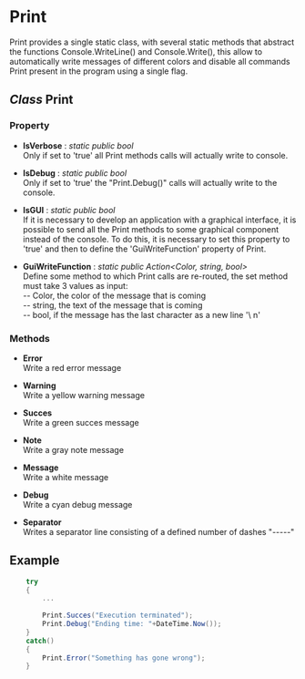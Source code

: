 # Print
Print provides a single static class, with  several static methods that abstract the functions Console.WriteLine() and Console.Write(), this allow to automatically write messages of different colors and disable all commands Print present in the program using a single flag.

## *Class* Print
### Property
- **IsVerbose** : *static public bool*\
Only if set to 'true' all Print methods calls will actually write to console.

- **IsDebug** : *static public bool*\
Only if set to 'true' the "Print.Debug()" calls will actually write to the console.

- **IsGUI** : *static public bool*\
If it is necessary to develop an application with a graphical interface, it is possible to send all the Print methods to some graphical component instead of the console.
To do this, it is necessary to set this property to 'true' and then to define the 'GuiWriteFunction' property of Print.

- **GuiWriteFunction** : *static public Action<Color, string, bool>*\
Define some method to which Print calls are re-routed, the set method must take 3 values as input:\
-- Color, the color of the message that is coming\
-- string, the text of the message that is coming\
-- bool, if the message has the last character as a new line '\ n'


### Methods

- **Error**\
Write a red error message

- **Warning**\
Write a yellow warning message

- **Succes**\
Write a green succes message

- **Note**\
Write a gray note message

- **Message**\
Write a white message

- **Debug**\
Write a cyan debug message

- **Separator**\
Writes a separator line consisting of a defined number of dashes "-----"


## Example 
```C#
	try
	{
		...
		
		Print.Succes("Execution terminated");
		Print.Debug("Ending time: "+DateTime.Now());
	}
	catch()
	{
		Print.Error("Something has gone wrong");
	}
    
```